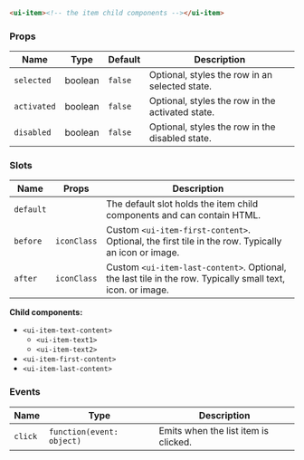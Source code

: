 ```html
<ui-item><!-- the item child components --></ui-item>
```

### Props

| Name        | Type    | Default | Description                                      |
| ----------- | ------- | ------- | ------------------------------------------------ |
| `selected`  | boolean | `false` | Optional, styles the row in an selected state.   |
| `activated` | boolean | `false` | Optional, styles the row in the activated state. |
| `disabled`  | boolean | `false` | Optional, styles the row in the disabled state.  |

### Slots

| Name      | Props       | Description                                                                                                |
| --------- | ----------- | ---------------------------------------------------------------------------------------------------------- |
| `default` |             | The default slot holds the item child components and can contain HTML.                                     |
| `before`  | `iconClass` | Custom `<ui-item-first-content>`. Optional, the first tile in the row. Typically an icon or image.         |
| `after`   | `iconClass` | Custom `<ui-item-last-content>`. Optional, the last tile in the row. Typically small text, icon. or image. |

**Child components:**

- `<ui-item-text-content>`
  - `<ui-item-text1>`
  - `<ui-item-text2>`
- `<ui-item-first-content>`
- `<ui-item-last-content>`

### Events

| Name    | Type                      | Description                          |
| ------- | ------------------------- | ------------------------------------ |
| `click` | `function(event: object)` | Emits when the list item is clicked. |

